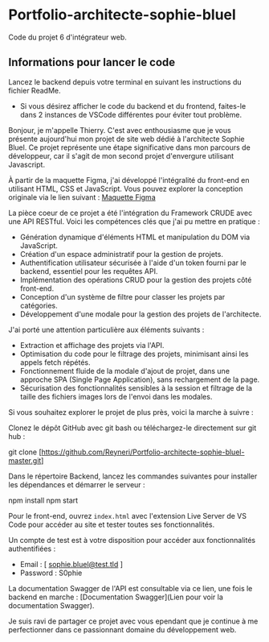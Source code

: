 # Portfolio-architecte-sophie-bluel

Code du projet 6 d'intégrateur web.

## Informations pour lancer le code

Lancez le backend depuis votre terminal en suivant les instructions du fichier ReadMe.

- Si vous désirez afficher le code du backend et du frontend, faites-le dans 2 instances de VSCode différentes pour éviter tout problème.

Bonjour, je m'appelle Thierry. C'est avec enthousiasme que je vous présente aujourd'hui mon projet de site web dédié à l'architecte Sophie Bluel. Ce projet représente une étape significative dans mon parcours de développeur, car il s'agit de mon second projet d'envergure utilisant Javascript.

À partir de la maquette Figma, j'ai développé l'intégralité du front-end en utilisant HTML, CSS et JavaScript. Vous pouvez explorer la conception originale via le lien suivant : [Maquette Figma](https://www.figma.com/file/kfKHknHySoTibZfdolGAX6/Sophie-Bluel---Desktop?node-id=2%3A588&mode=dev)

La pièce coeur de ce projet a été l'intégration du Framework CRUDE avec une API RESTful. Voici les compétences clés que j'ai pu mettre en pratique :

- Génération dynamique d'éléments HTML et manipulation du DOM via JavaScript.
- Création d'un espace administratif pour la gestion de projets.
- Authentification utilisateur sécurisée à l'aide d'un token fourni par le backend, essentiel pour les requêtes API.
- Implémentation des opérations CRUD pour la gestion des projets côté front-end.
- Conception d'un système de filtre pour classer les projets par catégories.
- Développement d'une modale pour la gestion des projets de l'architecte.

J'ai porté une attention particulière aux éléments suivants :

- Extraction et affichage des projets via l'API.
- Optimisation du code pour le filtrage des projets, minimisant ainsi les appels fetch répétés.
- Fonctionnement fluide de la modale d'ajout de projet, dans une approche SPA (Single Page Application), sans rechargement de la page.
- Sécurisation des fonctionnalités sensibles à la session et filtrage de la taille des fichiers images lors de l'envoi dans les modales.

Si vous souhaitez explorer le projet de plus près, voici la marche à suivre :

Clonez le dépôt GitHub avec git bash ou téléchargez-le directement sur git hub :

git clone [https://github.com/Reyneri/Portfolio-architecte-sophie-bluel-master.git]

Dans le répertoire Backend, lancez les commandes suivantes pour installer les dépendances et démarrer le serveur :

npm install
npm start

Pour le front-end, ouvrez `index.html` avec l'extension Live Server de VS Code pour accéder au site et tester toutes ses fonctionnalités.

Un compte de test est à votre disposition pour accéder aux fonctionnalités authentifiées :

- Email : [ sophie.bluel@test.tld ]
- Password : S0phie

La documentation Swagger de l'API est consultable via ce lien, une fois le backend en marche : [Documentation Swagger](Lien pour voir la documentation Swagger).

Je suis ravi de partager ce projet avec vous ependant que je continue à me perfectionner dans ce passionnant domaine du développement web.
